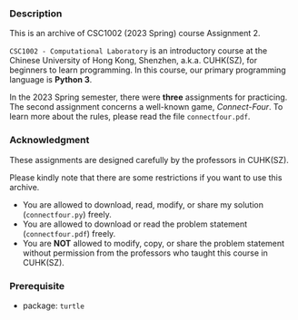 ### Description

This is an archive of CSC1002 (2023 Spring) course Assignment 2.

`CSC1002 - Computational Laboratory` is an introductory course at the Chinese University of Hong Kong, Shenzhen, a.k.a. CUHK(SZ), for beginners to learn programming. In this course, our primary programming language is **Python 3**.

In the 2023 Spring semester, there were **three** assignments for practicing. The second assignment concerns a well-known game, *Connect-Four*. To learn more about the rules, please read the file `connectfour.pdf`.

### Acknowledgment

These assignments are designed carefully by the professors in CUHK(SZ).

Please kindly note that there are some restrictions if you want to use this archive.

* You are allowed to download, read, modify, or share my solution (`connectfour.py`) freely.
* You are allowed to download or read the problem statement (`connectfour.pdf`) freely.
* You are **NOT** allowed to modify, copy, or share the problem statement without permission from the professors who taught this course in CUHK(SZ).

### Prerequisite
* package: `turtle`
